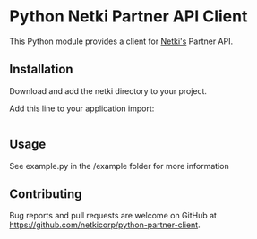 # Python Netki Partner API Client

This Python module provides a client for [Netki's](https://netki.com) Partner API.

## Installation

Download and add the netki directory to your project.

Add this line to your application import:

```import netki
```

## Usage

See example.py in the /example folder for more information

## Contributing

Bug reports and pull requests are welcome on GitHub at https://github.com/netkicorp/python-partner-client.

